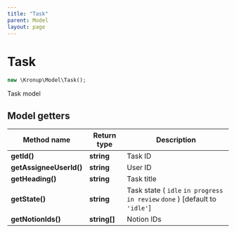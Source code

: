 ```yaml
---
title: "Task"
parent: Model
layout: page
---
```


# Task

```php
new \Kronup\Model\Task();
```

Task model

## Model getters

Method name | Return type | Description
------------ | ------------- | -------------
**getId()** | **string** | Task ID
**getAssigneeUserId()** | **string** | User ID
**getHeading()** | **string** | Task title
**getState()** | **string** | Task state ( `idle` `in progress` `in review` `done` )  [default to `'idle'`]
**getNotionIds()** | **string[]** | Notion IDs

